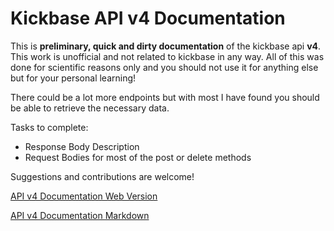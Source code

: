 # Kickbase API v4 Documentation

This is **preliminary, quick and dirty documentation** of the kickbase api **v4**. This work is unofficial and not related to kickbase in any way. All of this was done for scientific reasons only and you should not use it for anything else but for your personal learning!

There could be a lot more endpoints but with most I have found you should be able to retrieve the necessary data.

Tasks to complete:

- Response Body Description
- Request Bodies for most of the post or delete methods

Suggestions and contributions are welcome!

[API v4 Documentation Web Version](https://simonsagstetter.github.io/kickbase-api-v4-docs/)

[API v4 Documentation Markdown](documentation.md)
